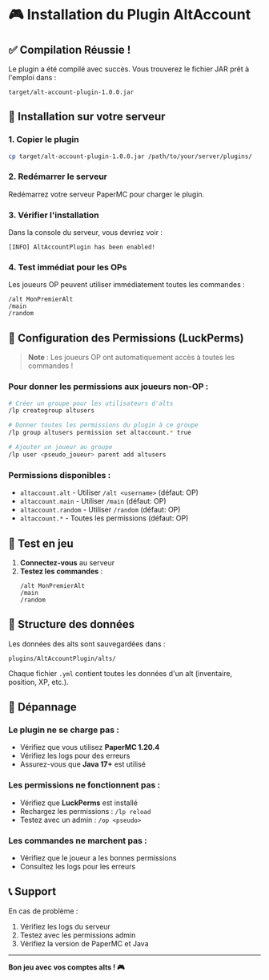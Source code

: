 # 🎮 Installation du Plugin AltAccount

## ✅ Compilation Réussie !

Le plugin a été compilé avec succès. Vous trouverez le fichier JAR prêt à l'emploi dans :
```
target/alt-account-plugin-1.0.0.jar
```

## 🚀 Installation sur votre serveur

### 1. **Copier le plugin**
```bash
cp target/alt-account-plugin-1.0.0.jar /path/to/your/server/plugins/
```

### 2. **Redémarrer le serveur**
Redémarrez votre serveur PaperMC pour charger le plugin.

### 3. **Vérifier l'installation**
Dans la console du serveur, vous devriez voir :
```
[INFO] AltAccountPlugin has been enabled!
```

### 4. **Test immédiat pour les OPs**
Les joueurs OP peuvent utiliser immédiatement toutes les commandes :
```
/alt MonPremierAlt
/main
/random
```

## 🔐 Configuration des Permissions (LuckPerms)

> **Note** : Les joueurs OP ont automatiquement accès à toutes les commandes !

### Pour donner les permissions aux joueurs non-OP :

```bash
# Créer un groupe pour les utilisateurs d'alts
/lp creategroup altusers

# Donner toutes les permissions du plugin à ce groupe
/lp group altusers permission set altaccount.* true

# Ajouter un joueur au groupe
/lp user <pseudo_joueur> parent add altusers
```

### Permissions disponibles :
- `altaccount.alt` - Utiliser `/alt <username>` (défaut: OP)
- `altaccount.main` - Utiliser `/main` (défaut: OP)
- `altaccount.random` - Utiliser `/random` (défaut: OP)
- `altaccount.*` - Toutes les permissions (défaut: OP)

## 🎯 Test en jeu

1. **Connectez-vous** au serveur
2. **Testez les commandes** :
   ```
   /alt MonPremierAlt
   /main
   /random
   ```

## 📁 Structure des données

Les données des alts sont sauvegardées dans :
```
plugins/AltAccountPlugin/alts/
```

Chaque fichier `.yml` contient toutes les données d'un alt (inventaire, position, XP, etc.).

## 🔧 Dépannage

### Le plugin ne se charge pas :
- Vérifiez que vous utilisez **PaperMC 1.20.4**
- Vérifiez les logs pour des erreurs
- Assurez-vous que **Java 17+** est utilisé

### Les permissions ne fonctionnent pas :
- Vérifiez que **LuckPerms** est installé
- Rechargez les permissions : `/lp reload`
- Testez avec un admin : `/op <pseudo>`

### Les commandes ne marchent pas :
- Vérifiez que le joueur a les bonnes permissions
- Consultez les logs pour les erreurs

## 📞 Support

En cas de problème :
1. Vérifiez les logs du serveur
2. Testez avec les permissions admin
3. Vérifiez la version de PaperMC et Java

---

**Bon jeu avec vos comptes alts ! 🎮**